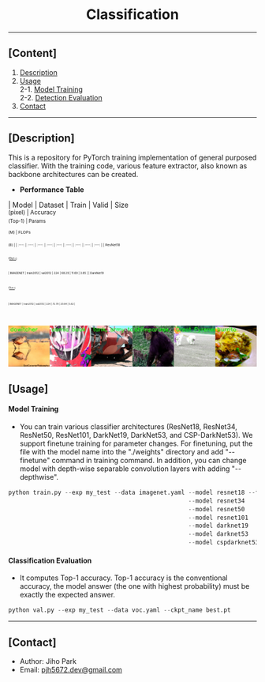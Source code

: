 # <div align="center">Classification</div>

---

## [Content]
1. [Description](#description)   
2. [Usage](#usage)  
2-1. [Model Training](#model-training)  
2-2. [Detection Evaluation](#detection-evaluation)  
3. [Contact](#contact)   

---

## [Description]

This is a repository for PyTorch training implementation of general purposed classifier. With the training code, various feature extractor, also known as backbone architectures can be created.   

 - **Performance Table**

| Model | Dataset | Train | Valid | Size<br><sup>(pixel) | Accuracy<br><sup>(Top-1) | Params<br><sup>(M) | FLOPs<br><sup>(B) |
| :---: | :---: | :---: | :---: | :---: | :---: | :---: | :---: | :---: | 
| ResNet18<br><sup>(<u>Our:star:</u>)</br> | IMAGENET | train2012 | val2012 | 224 | 68.29 | 11.69 | 3.65 |
| DarkNet19<br><sup>(<u>Our:star:</u>)</br> | IMAGENET | train2012 | val2012 | 224 | 72.79 | 20.84 | 5.62 |

![result](./asset/data.jpg)



## [Usage]


#### Model Training 

 - You can train various classifier architectures (ResNet18, ResNet34, ResNet50, ResNet101, DarkNet19, DarkNet53, and CSP-DarkNet53). We support finetune training for parameter changes. For finetuning, put the file with the model name into the "./weights" directory and add "--finetune" command in training command. In addition, you can change model with depth-wise separable convolution layers with adding "--depthwise".

```python
python train.py --exp my_test --data imagenet.yaml --model resnet18 --finetune (optional) --depthwise (optional)
                                                   --model resnet34
                                                   --model resnet50
                                                   --model resnet101
                                                   --model darknet19
                                                   --model darknet53
                                                   --model cspdarknet53 --width_multiple 1.0 --depth_multiple 1.0
```


#### Classification Evaluation

 - It computes Top-1 accuracy. Top-1 accuracy is the conventional accuracy, the model answer (the one with highest probability) must be exactly the expected answer. 

```python
python val.py --exp my_test --data voc.yaml --ckpt_name best.pt
```


---
## [Contact]
- Author: Jiho Park  
- Email: pjh5672.dev@gmail.com  